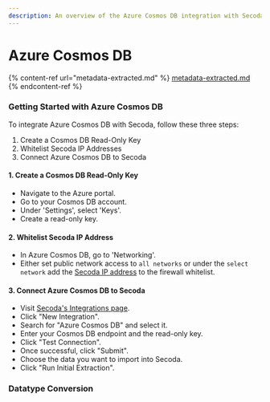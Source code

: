 ```yaml
---
description: An overview of the Azure Cosmos DB integration with Secoda
---
```


# Azure Cosmos DB

{% content-ref url="metadata-extracted.md" %}
[metadata-extracted.md](metadata-extracted.md)
{% endcontent-ref %}

### Getting Started with Azure Cosmos DB

To integrate Azure Cosmos DB with Secoda, follow these three steps:

1. Create a Cosmos DB Read-Only Key
2. Whitelist Secoda IP Addresses
3. Connect Azure Cosmos DB to Secoda

#### 1. Create a Cosmos DB Read-Only Key

* Navigate to the Azure portal.
* Go to your Cosmos DB account.
* Under 'Settings', select 'Keys'.
* Create a read-only key.

#### 2. Whitelist Secoda IP Address

* In Azure Cosmos DB, go to 'Networking'.
* Either set public network access to `all networks` or under the `select network` add the [Secoda IP address](../../../faq.md#what-are-the-ip-addresses-for-secoda) to the firewall whitelist.

#### 3. Connect Azure Cosmos DB to Secoda

* Visit [Secoda's Integrations page](https://app.secoda.co/integrations).
* Click "New Integration".
* Search for "Azure Cosmos DB" and select it.
* Enter your Cosmos DB endpoint and the read-only key.
* Click "Test Connection".
* Once successful, click "Submit".
* Choose the data you want to import into Secoda.
* Click "Run Initial Extraction".

### Datatype Conversion
